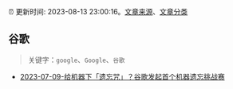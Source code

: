 :alarm_clock: 更新时间: 2023-08-13 23:00:16。[文章来源](/README.md)、[文章分类](/TAGS.md)

## 谷歌


> 关键字：`google`、`Google`、`谷歌`



- [2023-07-09-给机器下「遗忘咒」？谷歌发起首个机器遗忘挑战赛](https://posts.careerengine.us/p/64aa88110dded95d9df53a98) 
